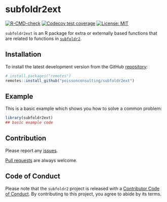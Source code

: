 
<!-- README.md is generated from README.Rmd. Please edit that file -->

# subfoldr2ext

<!-- badges: start -->

[![R-CMD-check](https://github.com/poissonconsulting/subfoldr2ext/actions/workflows/R-CMD-check.yaml/badge.svg)](https://github.com/poissonconsulting/subfoldr2ext/actions/workflows/R-CMD-check.yaml)
[![Codecov test
coverage](https://codecov.io/gh/poissonconsulting/subfoldr2ext/graph/badge.svg)](https://app.codecov.io/gh/poissonconsulting/subfoldr2ext)
[![License:
MIT](https://img.shields.io/badge/License-MIT-green.svg)](https://opensource.org/license/mit/)
<!-- badges: end -->

`subfoldr2ext` is an R package for extra or externally based functions
that are related to functions in
[`subfoldr2`](https://github.com/poissonconsulting/subfoldr2).

## Installation

To install the latest development version from the GitHub
[repository](https://github.com/poissonconsulting/subfoldr2ext):

``` r
# install.packages("remotes")
remotes::install_github("poissonconsulting/subfoldr2ext")
```

## Example

This is a basic example which shows you how to solve a common problem:

``` r
library(subfoldr2ext)
## basic example code
```

## Contribution

Please report any
[issues](https://github.com/poissonconsulting/subfoldr2ext/issues).

[Pull requests](https://github.com/poissonconsulting/subfoldrext2/pulls)
are always welcome.

## Code of Conduct

Please note that the `subfoldr2` project is released with a [Contributor
Code of
Conduct](https://contributor-covenant.org/version/2/0/CODE_OF_CONDUCT.html).
By contributing to this project, you agree to abide by its terms.
